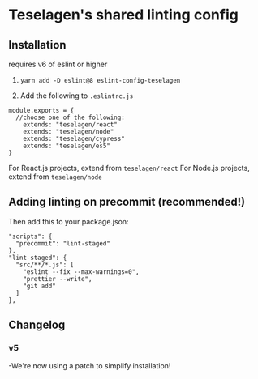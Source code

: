 # Teselagen's shared linting config

## Installation

requires v6 of eslint or higher
1. `yarn add -D eslint@8 eslint-config-teselagen`

2. Add the following to `.eslintrc.js`

```
module.exports = {
  //choose one of the following:
	extends: "teselagen/react"
	extends: "teselagen/node"
	extends: "teselagen/cypress"
	extends: "teselagen/es5"
}
```

For React.js projects, extend from `teselagen/react`
For Node.js projects, extend from `teselagen/node`

## Adding linting on precommit (recommended!)

Then add this to your package.json:

```
"scripts": {
  "precommit": "lint-staged"
},
"lint-staged": {
  "src/**/*.js": [
    "eslint --fix --max-warnings=0",
    "prettier --write",
    "git add"
  ]
},
```

## Changelog 
 ### v5 
 -We're now using a patch to simplify installation!



